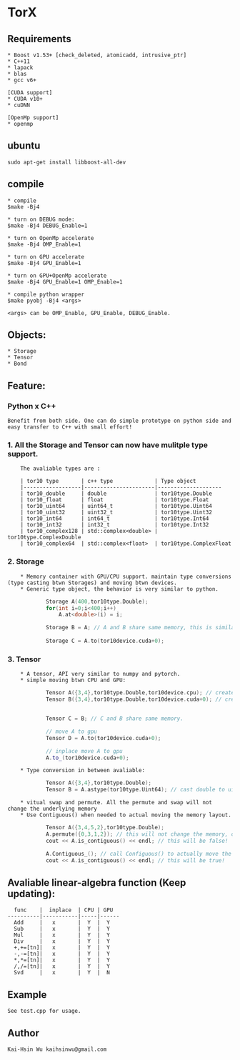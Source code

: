 # TorX

## Requirements
    * Boost v1.53+ [check_deleted, atomicadd, intrusive_ptr]
    * C++11
    * lapack 
    * blas 
    * gcc v6+

    [CUDA support]
    * CUDA v10+
    * cuDNN

    [OpenMp support]
    * openmp

## ubuntu
    sudo apt-get install libboost-all-dev


## compile
    * compile
    $make -Bj4

    * turn on DEBUG mode:
    $make -Bj4 DEBUG_Enable=1

    * turn on OpenMp accelerate
    $make -Bj4 OMP_Enable=1 

    * turn on GPU accelerate
    $make -Bj4 GPU_Enable=1

    * turn on GPU+OpenMp accelerate
    $make -Bj4 GPU_Enable=1 OMP_Enable=1

    * compile python wrapper
    $make pyobj -Bj4 <args>

    <args> can be OMP_Enable, GPU_Enable, DEBUG_Enable.
   

## Objects:
    * Storage
    * Tensor
    * Bond

## Feature:

### Python x C++
    Benefit from both side. One can do simple prototype on python side and easy transfer to C++ with small effort!

### 1. All the Storage and Tensor can now have mulitple type support. 
        The avaliable types are :

        | tor10 type       | c++ type             | Type object
        |------------------|----------------------|--------------------
        | tor10_double     | double               | tor10type.Double
        | tor10_float      | float                | tor10type.Float
        | tor10_uint64     | uint64_t             | tor10type.Uint64
        | tor10_uint32     | uint32_t             | tor10type.Uint32
        | tor10_int64      | int64_t              | tor10type.Int64
        | tor10_int32      | int32_t              | tor10type.Int32
        | tor10_complex128 | std::complex<double> | tor10type.ComplexDouble
        | tor10_complex64  | std::complex<float>  | tor10type.ComplexFloat


### 2. Storage
        * Memory container with GPU/CPU support. maintain type conversions (type casting btwn Storages) and moving btwn devices.
        * Generic type object, the behavior is very similar to python.

```c++
            Storage A(400,tor10type.Double);
            for(int i=0;i<400;i++)
                A.at<double>(i) = i;

            Storage B = A; // A and B share same memory, this is similar as python 
            
            Storage C = A.to(tor10device.cuda+0); 
```


### 3. Tensor
        * A tensor, API very similar to numpy and pytorch.
        * simple moving btwn CPU and GPU:

```c++
            Tensor A({3,4},tor10type.Double,tor10device.cpu); // create tensor on CPU (default)
            Tensor B({3,4},tor10type.Double,tor10device.cuda+0); // create tensor on GPU with gpu-id=0


            Tensor C = B; // C and B share same memory.

            // move A to gpu
            Tensor D = A.to(tor10device.cuda+0);

            // inplace move A to gpu
            A.to_(tor10device.cuda+0);
```
        * Type conversion in between avaliable:
```c++
            Tensor A({3,4},tor10type.Double);
            Tensor B = A.astype(tor10type.Uint64); // cast double to uint64_t
```

        * vitual swap and permute. All the permute and swap will not change the underlying memory
        * Use Contiguous() when needed to actual moving the memory layout.
```c++
            Tensor A({3,4,5,2},tor10type.Double);
            A.permute({0,3,1,2}); // this will not change the memory, only the shape info is changed.
            cout << A.is_contiguous() << endl; // this will be false!

            A.Contiguous_(); // call Configuous() to actually move the memory.
            cout << A.is_contiguous() << endl; // this will be true!
```

## Avaliable linear-algebra function (Keep updating):

      func    |  inplace  | CPU | GPU
    ----------|-----------|-----|------
      Add     |   x       |  Y  |  Y
      Sub     |   x       |  Y  |  Y
      Mul     |   x       |  Y  |  Y
      Div     |   x       |  Y  |  Y
      +,+=[tn]|   x       |  Y  |  Y
      -,-=[tn]|   x       |  Y  |  Y
      *,*=[tn]|   x       |  Y  |  Y
      /,/=[tn]|   x       |  Y  |  Y
      Svd     |   x       |  Y  |  N
     
## Example
    
    See test.cpp for usage.

## Author

    Kai-Hsin Wu kaihsinwu@gmail.com 


